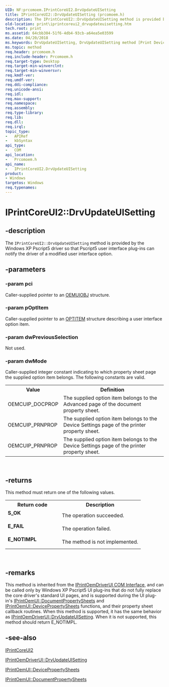 ```yaml
---
UID: NF:prcomoem.IPrintCoreUI2.DrvUpdateUISetting
title: IPrintCoreUI2::DrvUpdateUISetting (prcomoem.h)
description: The IPrintCoreUI2::DrvUpdateUISetting method is provided by the Windows XP Pscript5 driver so that Pscript5 user interface plug-ins can notify the driver of a modified user interface option.
old-location: print\iprintcoreui2_drvupdateuisetting.htm
tech.root: print
ms.assetid: 64cbb304-51f6-4db4-93cb-a64ea5e03599
ms.date: 04/20/2018
ms.keywords: DrvUpdateUISetting, DrvUpdateUISetting method [Print Devices], DrvUpdateUISetting method [Print Devices],IPrintCoreUI2 interface, IPrintCoreUI2 interface [Print Devices],DrvUpdateUISetting method, IPrintCoreUI2.DrvUpdateUISetting, IPrintCoreUI2::DrvUpdateUISetting, prcomoem/IPrintCoreUI2::DrvUpdateUISetting, print.iprintcoreui2_drvupdateuisetting, print_unidrv-pscript_ui_47ba2d93-a51d-4140-8932-9c4caee1ca21.xml
ms.topic: method
req.header: prcomoem.h
req.include-header: Prcomoem.h
req.target-type: Desktop
req.target-min-winverclnt: 
req.target-min-winversvr: 
req.kmdf-ver: 
req.umdf-ver: 
req.ddi-compliance: 
req.unicode-ansi: 
req.idl: 
req.max-support: 
req.namespace: 
req.assembly: 
req.type-library: 
req.lib: 
req.dll: 
req.irql: 
topic_type:
-	APIRef
-	kbSyntax
api_type:
-	COM
api_location:
-	Prcomoem.h
api_name:
-	IPrintCoreUI2.DrvUpdateUISetting
product:
- Windows
targetos: Windows
req.typenames: 
---
```


# IPrintCoreUI2::DrvUpdateUISetting


## -description


The <code>IPrintCoreUI2::DrvUpdateUISetting</code> method is provided by the Windows XP Pscript5 driver so that Pscript5 user interface plug-ins can notify the driver of a modified user interface option.


## -parameters




### -param pci

Caller-supplied pointer to an <a href="https://msdn.microsoft.com/library/windows/hardware/ff559571">OEMUIOBJ</a> structure. 


### -param pOptItem

Caller-supplied pointer to an <a href="https://msdn.microsoft.com/library/windows/hardware/ff559656">OPTITEM</a> structure describing a user interface option item.


### -param dwPreviousSelection

Not used. 


### -param dwMode

Caller-supplied integer constant indicating to which property sheet page the supplied option item belongs. The following constants are valid. 

<table>
<tr>
<th>Value</th>
<th>Definition</th>
</tr>
<tr>
<td>
OEMCUIP_DOCPROP 

</td>
<td>
The supplied option item belongs to the Advanced page of the document property sheet. 

</td>
</tr>
<tr>
<td>
OEMCUIP_PRNPROP 

</td>
<td>
The supplied option item belongs to the Device Settings page of the printer property sheet. 

</td>
</tr>
<tr>
<td>
OEMCUIP_PRNPROP 

</td>
<td>
The supplied option item belongs to the Device Settings page of the printer property sheet. 

</td>
</tr>
</table>
 


## -returns



This method must return one of the following values.

<table>
<tr>
<th>Return code</th>
<th>Description</th>
</tr>
<tr>
<td width="40%">
<dl>
<dt><b>S_OK</b></dt>
</dl>
</td>
<td width="60%">
The operation succeeded.

</td>
</tr>
<tr>
<td width="40%">
<dl>
<dt><b>E_FAIL</b></dt>
</dl>
</td>
<td width="60%">
The operation failed.

</td>
</tr>
<tr>
<td width="40%">
<dl>
<dt><b>E_NOTIMPL</b></dt>
</dl>
</td>
<td width="60%">
The method is not implemented.

</td>
</tr>
</table>
 




## -remarks



This method is inherited from the <a href="https://msdn.microsoft.com/ed11789f-750d-4f29-b5e0-ab299a1388db">IPrintOemDriverUI COM Interface</a>, and can be called only by Windows XP Pscript5 UI plug-ins that do not fully replace the core driver's standard UI pages, and is supported during the UI plug-in's <a href="https://msdn.microsoft.com/library/windows/hardware/ff554173">IPrintOemUI::DocumentPropertySheets</a> and <a href="https://msdn.microsoft.com/library/windows/hardware/ff554165">IPrintOemUI::DevicePropertySheets</a> functions, and their property sheet callback routines. When this method is supported, it has the same behavior as <a href="https://msdn.microsoft.com/library/windows/hardware/ff553115">IPrintOemDriverUI::DrvUpdateUISetting</a>. When it is not supported, this method should return E_NOTIMPL.




## -see-also




<a href="https://msdn.microsoft.com/e2d2e486-d69d-4a6d-aaab-a7b8806665b4">IPrintCoreUI2</a>



<a href="https://msdn.microsoft.com/library/windows/hardware/ff553115">IPrintOemDriverUI::DrvUpdateUISetting</a>



<a href="https://msdn.microsoft.com/library/windows/hardware/ff554165">IPrintOemUI::DevicePropertySheets</a>



<a href="https://msdn.microsoft.com/library/windows/hardware/ff554173">IPrintOemUI::DocumentPropertySheets</a>
 

 

